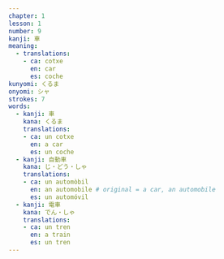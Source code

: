 ```yaml
---
chapter: 1
lesson: 1
number: 9
kanji: 車
meaning:
  - translations:
    - ca: cotxe
      en: car
      es: coche
kunyomi: くるま
onyomi: シャ
strokes: 7
words:
  - kanji: 車
    kana: くるま
    translations:
    - ca: un cotxe
      en: a car
      es: un coche
  - kanji: 自動車
    kana: じ・どう・しゃ
    translations:
    - ca: un automòbil
      en: an automobile # original = a car, an automobile
      es: un automóvil
  - kanji: 電車
    kana: でん・しゃ
    translations:
    - ca: un tren
      en: a train
      es: un tren
---
```

